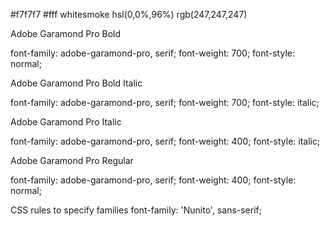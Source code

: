 #f7f7f7 #fff whitesmoke hsl(0,0%,96%) rgb(247,247,247)
<link rel="stylesheet" href="https://use.typekit.net/ifx8cle.css">

Adobe Garamond Pro Bold

font-family: adobe-garamond-pro, serif;
font-weight: 700;
font-style: normal;

Adobe Garamond Pro Bold Italic

font-family: adobe-garamond-pro, serif;
font-weight: 700;
font-style: italic;

Adobe Garamond Pro Italic

font-family: adobe-garamond-pro, serif;
font-weight: 400;
font-style: italic;

Adobe Garamond Pro Regular

font-family: adobe-garamond-pro, serif;
font-weight: 400;
font-style: normal;

 
<style>
@import url('https://fonts.googleapis.com/css2?family=Nunito:ital,wght@0,200;0,300;0,700;0,800;0,900;1,200;1,400;1,900&display=swap');
</style>

<link rel="preconnect" href="https://fonts.googleapis.com"> 
<link rel="preconnect" href="https://fonts.gstatic.com" crossorigin> 
<link href="https://fonts.googleapis.com/css2?family=Nunito:ital,wght@0,200;0,300;0,700;0,800;0,900;1,200;1,400;1,900&display=swap" rel="stylesheet">
CSS rules to specify families
font-family: 'Nunito', sans-serif;